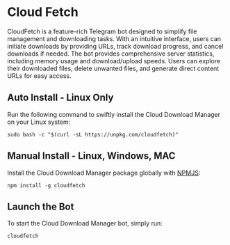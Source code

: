 [NPMJS]: https://www.npmjs.com/package/cloudfetch 'cloudfetch on NPMJS'

# Cloud Fetch

CloudFetch is a feature-rich Telegram bot designed to simplify file management and downloading tasks. With an intuitive interface, users can initiate downloads by providing URLs, track download progress, and cancel downloads if needed. The bot provides comprehensive server statistics, including memory usage and download/upload speeds. Users can explore their downloaded files, delete unwanted files, and generate direct content URLs for easy access.

## Auto Install - Linux Only

Run the following command to swiftly install the Cloud Download Manager on your Linux system:

```
sudo bash -c "$(curl -sL https://unpkg.com/cloudfetch)"
```

## Manual Install - Linux, Windows, MAC

Install the Cloud Download Manager package globally with [NPMJS][]:

```
npm install -g cloudfetch
```

## Launch the Bot

To start the Cloud Download Manager bot, simply run:

```
cloudfetch
```
